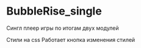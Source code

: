 # BubbleRise_single
Сингл плеер игры по итогам двух модулей

Стили на css
Работает кнопка изменения стилей
